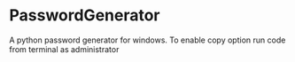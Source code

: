 # PasswordGenerator
A python password generator for windows. 
To enable copy option run code from terminal as administrator
